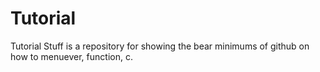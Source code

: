 # Tutorial
Tutorial Stuff is a repository for showing the bear minimums of github on how to menuever, function, c. 
